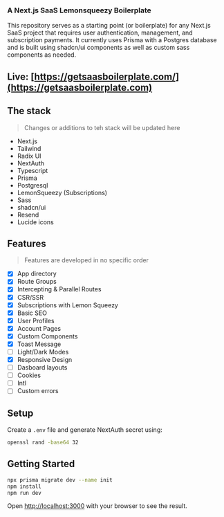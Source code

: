 
### A Next.js SaaS Lemonsqueezy Boilerplate

This repository serves as a starting point (or boilerplate) for any Next.js SaaS project that requires user authentication, management, and subscription payments. It currently uses Prisma with a Postgres database and is built using shadcn/ui components as well as custom sass components as needed.

## Live: [https://getsaasboilerplate.com/](https://getsaasboilerplate.com)

## The stack
> Changes or additions to teh stack will be updated here

- Next.js
- Tailwind
- Radix UI
- NextAuth
- Typescript
- Prisma
- Postgresql
- LemonSqueezy (Subscriptions)
- Sass
- shadcn/ui
- Resend
- Lucide icons

## Features
> Features are developed in no specific order

- [x] App directory
- [x] Route Groups
- [x] Intercepting & Parallel Routes
- [x] CSR/SSR
- [x] Subscriptions with Lemon Squeezy
- [x] Basic SEO
- [x] User Profiles
- [x] Account Pages
- [x] Custom Components
- [x] Toast Message
- [ ] Light/Dark Modes
- [x] Responsive Design
- [ ] Dasboard layouts
- [ ] Cookies
- [ ] Intl
- [ ] Custom errors

## Setup
Create a `.env` file and generate NextAuth secret using:

```bash
openssl rand -base64 32
```


## Getting Started
```bash
npx prisma migrate dev --name init
npm install
npm run dev
```

Open [http://localhost:3000](http://localhost:3000) with your browser to see the result.
